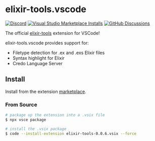 # elixir-tools.vscode

[![Discord](https://img.shields.io/badge/Discord-5865F3?style=flat&logo=discord&logoColor=white&link=https://discord.gg/nNDMwTJ8)](https://discord.gg/6XdGnxVA2A)
[![Visual Studio Marketplace Installs](https://img.shields.io/visual-studio-marketplace/i/elixir-tools.elixir-tools)](https://marketplace.visualstudio.com/items?itemName=elixir-tools.elixir-tools)
[![GitHub Discussions](https://img.shields.io/github/discussions/elixir-tools/discussions)](https://github.com/orgs/elixir-tools/discussions)

The official [elixir-tools](https://github.com/elixir-tools) extension for VSCode!

elixir-tools.vscode provides support for:

* Filetype detection for .ex and .exs Elixir files
* Syntax highlight for Elixir
* Credo Language Server

## Install

Install from the extension [marketplace](https://marketplace.visualstudio.com/items?itemName=elixir-tools.elixir-tools).

### From Source

```bash
# package up the extension into a .vsix file
$ npx vsce package

# install the .vsix package
$ code --install-extension elixir-tools-0.0.6.vsix --force
```
